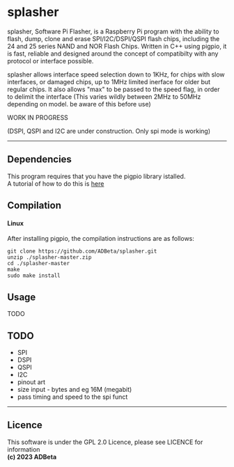 ﻿# splasher

splasher, Software Pi Flasher, is a Raspberry Pi program with the ability to 
flash, dump, clone and erase SPI/I2C/DSPI/QSPI flash chips, including the 24 and
25 series NAND and NOR Flash Chips. Written in C++ using pigpio, it is fast,
reliable and designed around the concept of compatibilty with any protocol or 
interface possible.

splasher allows interface speed selection down to 1KHz, for chips with slow
interfaces, or damaged chips, up to 1MHz limited inerface for older but regular 
chips. It also allows "max" to be passed to the speed flag, in order to delimit
the interface (This varies wildly between 2MHz to 50MHz depending on model. be
aware of this before use)

WORK IN PROGRESS

(DSPI, QSPI and I2C are under construction. Only spi mode is working)

----
## Dependencies
This program requires that you have the pigpio library istalled.  
A tutorial of how to do this is [here](https://abyz.me.uk/rpi/pigpio/download.html)

## Compilation
#### Linux
After installing pigpio, the compilation instructions are as follows:  
```
git clone https://github.com/ADBeta/splasher.git
unzip ./splasher-master.zip
cd ./splasher-master
make
sudo make install
```

## Usage
TODO

## TODO
* SPI
* DSPI
* QSPI
* I2C
* pinout art
* size input - bytes and eg 16M (megabit)
* pass timing and speed to the spi funct

----
## Licence
This software is under the GPL 2.0 Licence, please see LICENCE for information  
<b>(c) 2023 ADBeta </b>

